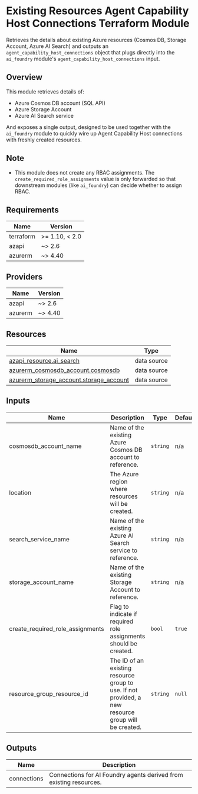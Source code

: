 <!-- META
title: Existing Resources Agent Capability Host Connections Terraform Module
description: Retrieves details for existing Azure resources (Cosmos DB, Storage Account, Azure AI Search) and outputs an agent_capability_host_connections object for the ai_foundry module.
author: CAIRA Team
ms.date: 08/18/2025
ms.topic: module
estimated_reading_time: 4
keywords:
    - terraform module
    - agent capability host
    - cosmos db
    - azure storage
    - azure ai search
    - existing resources
-->

# Existing Resources Agent Capability Host Connections Terraform Module

Retrieves the details about existing Azure resources (Cosmos DB, Storage Account, Azure AI Search) and outputs an `agent_capability_host_connections` object that plugs directly into the `ai_foundry` module's `agent_capability_host_connections` input.

## Overview

This module retrieves details of:

- Azure Cosmos DB account (SQL API)
- Azure Storage Account
- Azure AI Search service

And exposes a single output, designed to be used together with the `ai_foundry` module to quickly wire up Agent Capability Host connections with freshly created resources.

## Note

- This module does not create any RBAC assignments. The `create_required_role_assignments` value is only forwarded so that downstream modules (like `ai_foundry`) can decide whether to assign RBAC.

<!-- BEGIN_TF_DOCS -->
## Requirements

| Name      | Version        |
|-----------|----------------|
| terraform | >= 1.10, < 2.0 |
| azapi     | ~> 2.6         |
| azurerm   | ~> 4.40        |

## Providers

| Name    | Version |
|---------|---------|
| azapi   | ~> 2.6  |
| azurerm | ~> 4.40 |

## Resources

| Name                                                                                                                                          | Type        |
|-----------------------------------------------------------------------------------------------------------------------------------------------|-------------|
| [azapi_resource.ai_search](https://registry.terraform.io/providers/Azure/azapi/latest/docs/data-sources/resource)                             | data source |
| [azurerm_cosmosdb_account.cosmosdb](https://registry.terraform.io/providers/hashicorp/azurerm/latest/docs/data-sources/cosmosdb_account)      | data source |
| [azurerm_storage_account.storage_account](https://registry.terraform.io/providers/hashicorp/azurerm/latest/docs/data-sources/storage_account) | data source |

## Inputs

| Name                                | Description                                                                                         | Type     | Default | Required |
|-------------------------------------|-----------------------------------------------------------------------------------------------------|----------|---------|:--------:|
| cosmosdb\_account\_name             | Name of the existing Azure Cosmos DB account to reference.                                          | `string` | n/a     |   yes    |
| location                            | The Azure region where resources will be created.                                                   | `string` | n/a     |   yes    |
| search\_service\_name               | Name of the existing Azure AI Search service to reference.                                          | `string` | n/a     |   yes    |
| storage\_account\_name              | Name of the existing Storage Account to reference.                                                  | `string` | n/a     |   yes    |
| create\_required\_role\_assignments | Flag to indicate if required role assignments should be created.                                    | `bool`   | `true`  |    no    |
| resource\_group\_resource\_id       | The ID of an existing resource group to use. If not provided, a new resource group will be created. | `string` | `null`  |    no    |

## Outputs

| Name        | Description                                                        |
|-------------|--------------------------------------------------------------------|
| connections | Connections for AI Foundry agents derived from existing resources. |
<!-- END_TF_DOCS -->
